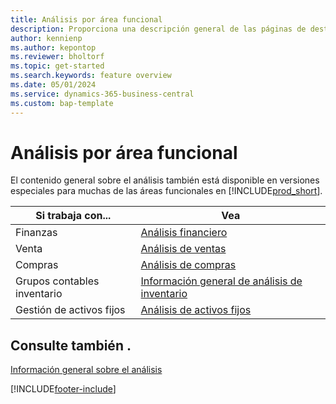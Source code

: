 ```yaml
---
title: Análisis por área funcional
description: Proporciona una descripción general de las páginas de destino específicas del área funcional para el análisis en Business Central.
author: kennienp
ms.author: kepontop
ms.reviewer: bholtorf
ms.topic: get-started
ms.search.keywords: feature overview
ms.date: 05/01/2024
ms.service: dynamics-365-business-central
ms.custom: bap-template
---
```


# Análisis por área funcional

El contenido general sobre el análisis también está disponible en versiones especiales para muchas de las áreas funcionales en [!INCLUDE[prod_short](includes/prod_short.md)]. 

| Si trabaja con... | Vea |
| --- | --- |
| Finanzas | [Análisis financiero](bi.md) |
| Venta | [Análisis de ventas](sales-analytics-overview.md) |
| Compras | [Análisis de compras](purchasing-analytics-overview.md) |
| Grupos contables inventario | [Información general de análisis de inventario](inventory-analytics-overview.md) |
| Gestión de activos fijos | [Análisis de activos fijos](fa-analytics-overview.md) |


## Consulte también .

[Información general sobre el análisis](reports-bi-reporting.md)  

[!INCLUDE[footer-include](includes/footer-banner.md)]
